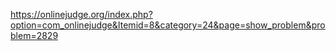 https://onlinejudge.org/index.php?option=com_onlinejudge&Itemid=8&category=24&page=show_problem&problem=2829
